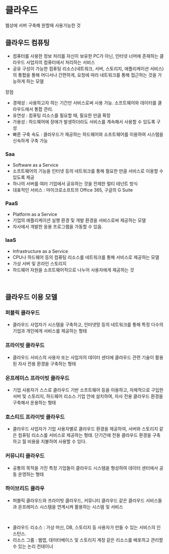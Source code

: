 # 클라우드
웹상에 서버 구축해 원할때 사용가능한 것

## 클라우드 컴퓨팅
- 컴퓨터를 사용한 정보 처리를 자신이 보유한 PC가 아닌, 인터넷 너머에 존재하는 클라우드 사업자의 컴퓨터에서 처리하는 서비스
- 공유 구성이 가능한 컴퓨팅 리소스(네트워크, 서버, 스토리지, 애플리케이션 서비스)의 통합을 통해 어디서나 간편하게, 요청에 따라 네트워크를 통해 접근하는 것을 가능하게 하는 모델

장점
- 경제성 : 사용하고자 하는 기간만 서비스로써 사용 가능. 소프트웨어와 데이터를 클라우드에서 통합 관리.
- 유연성 : 컴퓨팅 리소스를 필요할 때, 필요한 만큼 확장
- 가용성 : 하드웨어에 장애가 발생하더라도 서비스를 계속해서 사용할 수 있도록 구성
- 빠른 구축 속도 : 클라우드가 제공하는 하드웨어와 소프트웨어를 이용하여 시스템을 신속하게 구축 가능

### Saa
- Software as a Service
- 소프트웨어의 기능을 인터넷 등의 네트워크를 통해 필요한 만큼 서비스로 이용할 수 있도록 제공
- 하나의 서버를 여러 기업에서 공유하는 것을 전제한 멀티 테넌트 방식
- 대표적인 서비스 : 마이크로소프트의 Office 365, 구글의 G Suite

### PaaS
- Platform as a Service
- 기업의 애플리케이션 실행 환경 및 개발 환경을 서비스로써 제공하는 모델
- 자사에서 개발한 응용 프로그램을 가동할 수 있음.

### IaaS
- Infrastructure as a Service
- CPU나 하드웨어 등의 컴퓨팅 리소스를 네트워크를 통해 서비스로 제공하는 모델
- 가상 서버 및 온라인 스토리지
- 하드웨어 자원을 소프트웨어적으로 나누어 사용자에게 제공하는 것

<br>


## 클라우드 이용 모델

### 퍼블릭 클라우드
- 클라우드 사업자가 시스템을 구축하고, 인터넷망 등의 네트워크를 통해 특정 다수의 기업과 개인에게 서비스를 제공하는 형태

### 프라이빗 클라우드
- 클라우드 서비스의 사용자 또는 사업자의 데이터 센터에 클라우드 관련 기술이 활용된 자사 전용 환경을 구축하는 형태

### 온프레미스 프라이빗 클라우드
- 기업 사용자가 스스로 클라우드 기반 소프트웨어 등을 이용하고, 자체적으로 구입한 서버 및 스토리지, 하드웨어 리소스 기업 안에 설치하여, 자사 전용 클라우드 환경을 구축해서 운용하는 형태

### 호스티드 프라이빗 클라우드
- 클라우드 사업자가 기업 사용자별로 클라우드 환경을 제공하여, 서버와 스토리지 같은 컴퓨팅 리소스를 서비스로 제공하는 형태. 단기간에 전용 클라우드 환경을 구축하고 월 비용을 지불하여 사용할 수 있다.

### 커뮤니티 클라우드
- 공통의 목적을 가진 특정 기업들이 클라우드 시스템을 형성하여 데이터 센터에서 공동 운영하는 형태

### 하이브리드 클라우
- 퍼블릭 클라우드와 프라이빗 클라우드, 커뮤니티 클라우드 같은 클라우드 서비스들과 온프레미스 시스템을 연계시켜 활용하는 시스템 및 서비스

<br>

- 클라우드 리소스 : 가상 머신, DB, 스토리지 등 사용자가 만들 수 있는 서비스의 인스턴스.
- 리소스 그룹 : 웹앱, 데이터베이스 및 스토리지 계정 같은 리소스를 배포하고 관리할 수 있는 논리 컨테이너
